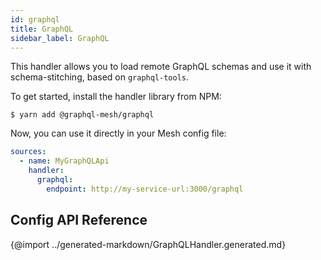 ```yaml
---
id: graphql
title: GraphQL
sidebar_label: GraphQL
---
```


This handler allows you to load remote GraphQL schemas and use it with schema-stitching, based on `graphql-tools`.

To get started, install the handler library from NPM:

```
$ yarn add @graphql-mesh/graphql
```

Now, you can use it directly in your Mesh config file:

```yml
sources:
  - name: MyGraphQLApi
    handler:
      graphql:
        endpoint: http://my-service-url:3000/graphql
```

## Config API Reference

{@import ../generated-markdown/GraphQLHandler.generated.md}
